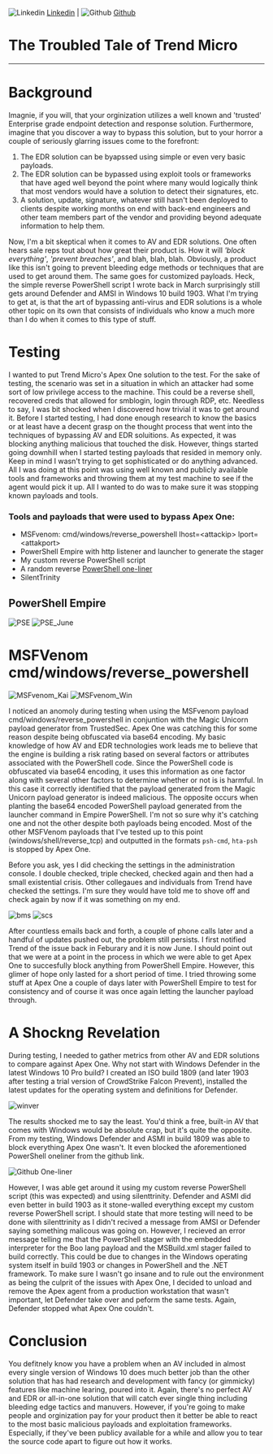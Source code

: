 ![Linkedin](Post%20Images/linkedin.png) [Linkedin](https://www.linkedin.com/in/ryangore/) | ![Github](Post%20Images/github.png) [Github](https://github.com/0v3rride)

# The Troubled Tale of Trend Micro
___________________________________

# Background
Imagnie, if you will, that your orginization utilizes a well known and 'trusted' Enterprise grade endpoint detection and response solution. Furthermore, imagine that you discover a way to bypass this solution, but to your horror a couple of seriously glarring issues come to the forefront: 
1. The EDR solution can be byapssed using simple or even very basic payloads. 
2. The EDR solution can be bypassed using exploit tools or frameworks that have aged well beyond the point where many would logically think that most vendors would have a solution to detect their signatures, etc.
3. A solution, update, signature, whatever still hasn't been deployed to clients despite working months on end with back-end engineers and other team members part of the vendor and providing beyond adequate information to help them.

Now, I'm a bit skeptical when it comes to AV and EDR solutions. One often hears sale reps tout about how great their product is. How it will *'block everything'*, *'prevent breaches'*, and blah, blah, blah. Obviously, a product like this isn't going to prevent bleeding edge methods or techniques that are used to get around them. The same goes for customized payloads. Heck, the simple reverse PowerShell script I wrote back in March surprisingly still gets around Defender and AMSI in Windows 10 build 1903. What I'm trying to get at, is that the art of bypassing anti-virus and EDR solutions is a whole other topic on its own that consists of individuals who know a much more than I do when it comes to this type of stuff. 

# Testing
I wanted to put Trend Micro's Apex One solution to the test. For the sake of testing, the scenario was set in a situation in which an attacker had some sort of low privilege access to the machine. This could be a reverse shell, recovered creds that allowed for smblogin, login through RDP, etc. Needless to say, I was bit shocked when I discovered how trivial it was to get around it. Before I started testing, I had done enough research to know the basics or at least have a decent grasp on the thought process that went into the techniques of bypassing AV and EDR soluitions. As expected, it was blocking anything malicious that touched the disk. However, things started going downhill when I started testing payloads that resided in memory only. Keep in mind I wasn't trying to get sophisticated or do anything advanced. All I was doing at this point was using well known and publicly available tools and frameworks and throwing them at my test machine to see if the agent would pick it up. All I wanted to do was to make sure it was stopping known payloads and tools.

### Tools and payloads that were used to bypass Apex One:
* MSFvenom: cmd/windows/reverse_powershell lhost=\<attackip\> lport=\<attakport\>
* PowerShell Empire with http listener and launcher to generate the stager
* My custom reverse PowerShell script
* A random reverse [PowerShell one-liner](https://gist.github.com/egre55/c058744a4240af6515eb32b2d33fbed3)
* SilentTrinity


## PowerShell Empire
![PSE](Post%20Images/bypass_may8th_2019.jpg)
![PSE_June](Post%20Images/ao_pse.jpg)

# MSFVenom cmd/windows/reverse_powershell
![MSFvenom_Kai](Post%20Images/msfv_rpsh_kali.jpg)
![MSFvenom_Win](Post%20Images/msfv_rpsh_win.jpg)

I noticed an anomoly during testing when using the MSFvenom payload cmd/windows/reverse_powershell in conjuntion with the Magic Unicorn payload generator from TrustedSec. Apex One was catching this for some reason despite being obfuscated via base64 encoding. My basic knowledge of how AV and EDR technologies work leads me to believe that the engine is building a risk rating based on several factors or attributes associated with the PowerShell code. Since the PowerShell code is obfuscated via base64 encoding, it uses this information as one factor along with several other factors to determine whether or not is is harmful. In this case it correctly identified that the payload generated from the Magic Unicorn payload generator is indeed malicious. The opposite occurs when planting the base64 encoded PowerShell payload generated from the launcher command in Empire PowerShell. I'm not so sure why it's catching one and not the other despite both payloads being encoded. Most of the other MSFVenom payloads that I've tested up to this point (windows/shell/reverse_tcp) and outputted in the formats `psh-cmd`, `hta-psh` is stopped by Apex One.

Before you ask, yes I did checking the settings in the administration console. I double checked, triple checked, checked again and then had a small existential crisis. Other collegaues and individuals from Trend have checked the settings. I'm sure they would have told me to shove off and check again by now if it was something on my end. 

![bms](Post%20Images/BMS.PNG)
![scs](Post%20Images/SCS.PNG)

After countless emails back and forth, a couple of phone calls later and a handful of updates pushed out, the problem still persists. I first notified Trend of the issue back in Feburary and it is now June. I should point out that we were at a point in the process in which we were able to get Apex One to succesfully block anything from PowerShell Empire. However, this glimer of hope only lasted for a short period of time. I tried throwing some stuff at Apex One a couple of days later with PowerShell Empire to test for consistency and of course it was once again letting the launcher payload through.

# A Shockng Revelation
During testing, I needed to gather metrics from other AV and EDR solutions to compare against Apex One. Why not start with Windows Defender in the latest Windows 10 Pro build? I created an ISO build 1809 (and later 1903 after testing a trial version of CrowdStrike Falcon Prevent), installed the latest updates for the operating system and definitions for Defender. 

![winver](Post%20Images/winver.PNG)

The results shocked me to say the least. You'd think a free, built-in AV that comes with Windows would be absolute crap, but it's quite the opposite. From my testing, Windows Defender and ASMI in build 1809 was able to block everything Apex One wasn't. It even blocked the aforementioned PowerShell oneliner from the github link. 

![Github One-liner](Post%20Images/amsi_github_oneliner.PNG)

However, I was able get around it using my custom reverse PowerShell script (this was expected) and using silenttrinity. Defender and ASMI did even better in build 1903 as it stone-walled everything except my custom reverse PowerShell script. I should state that more testing will need to be done with silenttrinity as I didn't recived a message from AMSI or Defender saying something malicous was going on. However, I recieved an error message telling me that the PowerShell stager with the embedded interpreter for the Boo lang payload and the MSBuild.xml stager failed to build correctly. This could be due to changes in the Windows operating system itself in build 1903 or changes in PowerShell and the .NET framework. To make sure I wasn't go insane and to rule out the environment as being the culprit of the issues with Apex One, I decided to unload and remove the Apex agent from a production workstation that wasn't important, let Defender take over and peform the same tests. Again, Defender stopped what Apex One couldn't.

# Conclusion
You defitnely know you have a problem when an AV included in almost every single version of Windows 10 does much better job than the other solution that has had research and development with fancy (or gimmicky) features like machine learing, poured into it. Again, there's no perfect AV and EDR or all-in-one solution that will catch ever single thing including bleeding edge tactics and manuvers. However, if you're going to make people and orginization pay for your product then it better be able to react to the most basic malicious payloads and exploitation frameworks. Especially, if they've been publicy available for a while and allow you to tear the source code apart to figure out how it works.
